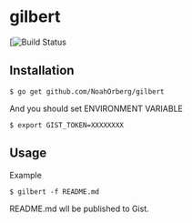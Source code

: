 # gilbert
[![Build Status](https://travis-ci.org/NoahOrberg/gilbert.svg?branch=master)

## Installation
```
$ go get github.com/NoahOrberg/gilbert
```
And you should set ENVIRONMENT VARIABLE
```
$ export GIST_TOKEN=XXXXXXXX
```
## Usage
Example
```
$ gilbert -f README.md
```

README.md wll be published to Gist.

